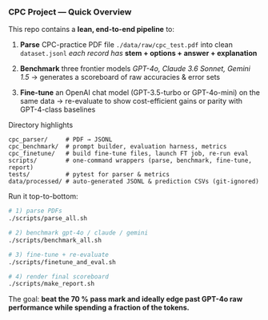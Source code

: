 ### CPC Project — Quick Overview

This repo contains a **lean, end-to-end pipeline** to:

1. **Parse** CPC-practice PDF file `./data/raw/cpc_test.pdf` into clean `dataset.jsonl`
   *each record has* **stem + options + answer + explanation**

2. **Benchmark** three frontier models
   *GPT-4o, Claude 3.6 Sonnet, Gemini 1.5*
   → generates a scoreboard of raw accuracies & error sets

3. **Fine-tune** an OpenAI chat model (GPT-3.5-turbo or GPT-4o-mini) on the same data
   → re-evaluate to show cost-efficient gains or parity with GPT-4-class baselines

Directory highlights

```
cpc_parser/     # PDF → JSONL
cpc_benchmark/  # prompt builder, evaluation harness, metrics
cpc_finetune/   # build fine-tune files, launch FT job, re-run eval
scripts/        # one-command wrappers (parse, benchmark, fine-tune, report)
tests/          # pytest for parser & metrics
data/processed/ # auto-generated JSONL & prediction CSVs (git-ignored)
```

Run it top-to-bottom:

```bash
# 1) parse PDFs
./scripts/parse_all.sh

# 2) benchmark gpt-4o / claude / gemini
./scripts/benchmark_all.sh

# 3) fine-tune + re-evaluate
./scripts/finetune_and_eval.sh

# 4) render final scoreboard
./scripts/make_report.sh
```

The goal: **beat the 70 % pass mark and ideally edge past GPT-4o raw performance while spending a fraction of the tokens.**
